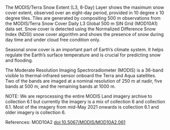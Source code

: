 The MODIS/Terra Snow Extent (L3, 8-Day) Layer shows the maximum snow cover extent, observed over an eight-day period, provided in 10 degree x 10 degree tiles. Tiles are generated by compositing 500 m observations from the MODIS/Terra Snow Cover Daily L3 Global 500 m SIN Grid (MOD10A1) data set. Snow cover is detected using the Normalized Difference Snow Index (NDSI) snow cover algorithm and shows the presence of snow during day time and under cloud free condition only.

Seasonal snow cover is an important part of Earth’s climate system. It helps regulate the Earth’s surface temperature and is crucial for predicting snow and flooding.

The Moderate Resolution Imaging Spectroradiometer (MODIS) is a 36-band visible to thermal-infrared sensor onboard the Terra and Aqua satellites. Two of the bands are imaged at a nominal resolution of 250 m at nadir, five bands at 500 m, and the remaining bands at 1000 m.

NOTE: We are reprocessing the entire MODIS Land imagery archive to collection 6.1 but currently the imagery is a mix of collection 6 and collection 6.1. Most of the imagery from mid-May 2021 onwards is collection 6.1 and older imagery is collection 6.

References: MOD10A2 [doi:10.5067/MODIS/MOD10A2.061](https://doi.org/10.5067/MODIS/MOD10A2.061)
